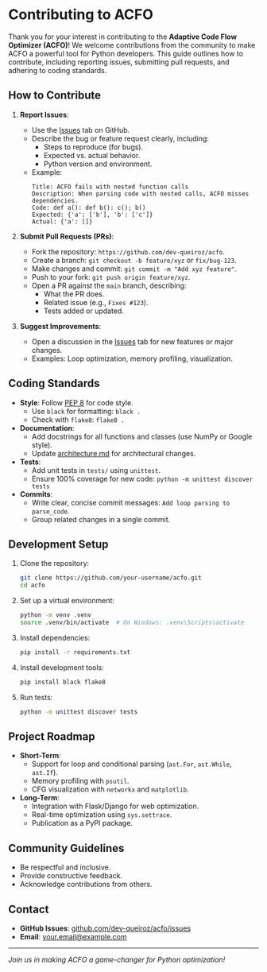 # Contributing to ACFO

Thank you for your interest in contributing to the **Adaptive Code Flow Optimizer (ACFO)**! We welcome contributions
from the community to make ACFO a powerful tool for Python developers. This guide outlines how to contribute, including
reporting issues, submitting pull requests, and adhering to coding standards.

## How to Contribute

1. **Report Issues**:
    - Use the [Issues](https://github.com/dev-queiroz/acfo/issues) tab on GitHub.
    - Describe the bug or feature request clearly, including:
        - Steps to reproduce (for bugs).
        - Expected vs. actual behavior.
        - Python version and environment.
    - Example:
      ```
      Title: ACFO fails with nested function calls
      Description: When parsing code with nested calls, ACFO misses dependencies.
      Code: def a(): def b(): c(); b()
      Expected: {'a': ['b'], 'b': ['c']}
      Actual: {'a': []}
      ```

2. **Submit Pull Requests (PRs)**:
    - Fork the repository: `https://github.com/dev-queiroz/acfo`.
    - Create a branch: `git checkout -b feature/xyz` or `fix/bug-123`.
    - Make changes and commit: `git commit -m "Add xyz feature"`.
    - Push to your fork: `git push origin feature/xyz`.
    - Open a PR against the `main` branch, describing:
        - What the PR does.
        - Related issue (e.g., `Fixes #123`).
        - Tests added or updated.

3. **Suggest Improvements**:
    - Open a discussion in the [Issues](https://github.com/dev-queiroz/acfo/issues) tab for new features or major
      changes.
    - Examples: Loop optimization, memory profiling, visualization.

## Coding Standards

- **Style**: Follow [PEP 8](https://www.python.org/dev/peps/pep-0008/) for code style.
    - Use `black` for formatting: `black .`
    - Check with `flake8`: `flake8 .`
- **Documentation**:
    - Add docstrings for all functions and classes (use NumPy or Google style).
    - Update [architecture.md](architecture.md) for architectural changes.
- **Tests**:
    - Add unit tests in `tests/` using `unittest`.
    - Ensure 100% coverage for new code: `python -m unittest discover tests`
- **Commits**:
    - Write clear, concise commit messages: `Add loop parsing to parse_code`.
    - Group related changes in a single commit.

## Development Setup

1. Clone the repository:
   ```bash
   git clone https://github.com/your-username/acfo.git
   cd acfo
   ```
2. Set up a virtual environment:
   ```bash
   python -m venv .venv
   source .venv/bin/activate  # On Windows: .venv\Scripts\activate
   ```
3. Install dependencies:
   ```bash
   pip install -r requirements.txt
   ```
4. Install development tools:
   ```bash
   pip install black flake8
   ```
5. Run tests:
   ```bash
   python -m unittest discover tests
   ```

## Project Roadmap

- **Short-Term**:
    - Support for loop and conditional parsing (`ast.For`, `ast.While`, `ast.If`).
    - Memory profiling with `psutil`.
    - CFG visualization with `networkx` and `matplotlib`.
- **Long-Term**:
    - Integration with Flask/Django for web optimization.
    - Real-time optimization using `sys.settrace`.
    - Publication as a PyPI package.

## Community Guidelines

- Be respectful and inclusive.
- Provide constructive feedback.
- Acknowledge contributions from others.

## Contact

- **GitHub Issues**: [github.com/dev-queiroz/acfo/issues](https://github.com/dev-queiroz/acfo/issues)
- **Email**: your.email@example.com

---

*Join us in making ACFO a game-changer for Python optimization!*